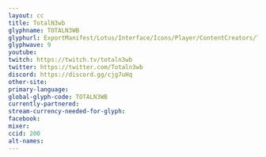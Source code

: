 ```yaml
---
layout: cc
title: TotalN3wb
glyphname: TOTALN3WB
glyphurl: ExportManifest/Lotus/Interface/Icons/Player/ContentCreators/TotalN3wb.png
glyphwave: 9
youtube:
twitch: https://twitch.tv/totaln3wb
twitter: https://twitter.com/Totaln3wb
discord: https://discord.gg/cjg7uHq
other-site:
primary-language:
global-glyph-code: TOTALN3WB
currently-partnered:
stream-currency-needed-for-glyph:
facebook:
mixer:
ccid: 200
alt-names:
---
```

